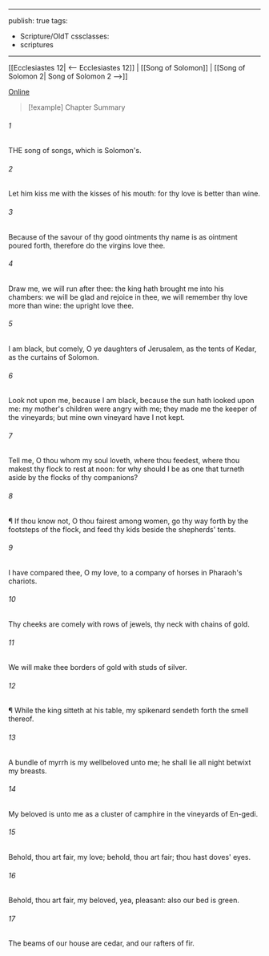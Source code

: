 

---
publish: true
tags:
  - Scripture/OldT
cssclasses:
  - scriptures
---
[[Ecclesiastes 12| <-- Ecclesiastes 12]] | [[Song of Solomon]] | [[Song of Solomon 2| Song of Solomon 2 -->]]

[Online](https://churchofjesuschrist.org/study/scriptures/ot/song/1?lang=eng)

>[!example] Chapter Summary
>
###### 1
THE song of songs, which is Solomon's.
###### 2
Let him kiss me with the kisses of his mouth: for thy love is better than wine.
###### 3
Because of the savour of thy good ointments thy name is as ointment poured forth, therefore do the virgins love thee.
###### 4
Draw me, we will run after thee: the king hath brought me into his chambers: we will be glad and rejoice in thee, we will remember thy love more than wine: the upright love thee.
###### 5
I am black, but comely, O ye daughters of Jerusalem, as the tents of Kedar, as the curtains of Solomon.
###### 6
Look not upon me, because I am black, because the sun hath looked upon me: my mother's children were angry with me; they made me the keeper of the vineyards; but mine own vineyard have I not kept.
###### 7
Tell me, O thou whom my soul loveth, where thou feedest, where thou makest thy flock to rest at noon: for why should I be as one that turneth aside by the flocks of thy companions?
###### 8
¶ If thou know not, O thou fairest among women, go thy way forth by the footsteps of the flock, and feed thy kids beside the shepherds' tents.
###### 9
I have compared thee, O my love, to a company of horses in Pharaoh's chariots.
###### 10
Thy cheeks are comely with rows of jewels, thy neck with chains of gold.
###### 11
We will make thee borders of gold with studs of silver.
###### 12
¶ While the king sitteth at his table, my spikenard sendeth forth the smell thereof.
###### 13
A bundle of myrrh is my wellbeloved unto me; he shall lie all night betwixt my breasts.
###### 14
My beloved is unto me as a cluster of camphire in the vineyards of En-gedi.
###### 15
Behold, thou art fair, my love; behold, thou art fair; thou hast doves' eyes.
###### 16
Behold, thou art fair, my beloved, yea, pleasant: also our bed is green.
###### 17
The beams of our house are cedar, and our rafters of fir.



